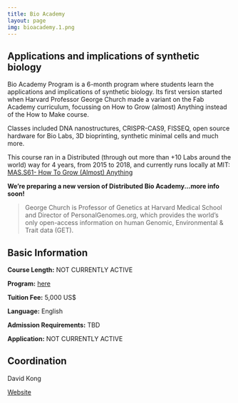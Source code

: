 ```yaml
---
title: Bio Academy
layout: page
img: bioacademy.1.png
---
```


## Applications and implications of synthetic biology

Bio Academy Program is a 6-month program where students learn the applications and implications of synthetic biology. Its first version started when Harvard Professor George Church made a variant on the Fab Academy curriculum, focussing on How to Grow (almost) Anything instead of the How to Make course.

Classes included DNA nanostructures, CRISPR-CAS9, FISSEQ, open source hardware for Bio Labs, 3D bioprinting, synthetic minimal cells and much more.

This course ran in a Distributed (through out more than +10 Labs around the world) way for 4 years, from 2015 to 2018, and currently runs locally at MIT: [MAS.S61- How To Grow (Almost) Anything](https://www.media.mit.edu/courses/htgaa/)

**We’re preparing a new version of Distributed Bio Academy...more info soon!**

> George Church is Professor of Genetics at Harvard Medical School and Director of PersonalGenomes.org, which provides the world’s only open-access information on human Genomic, Environmental & Trait data (GET). 

## Basic Information

**Course Length:** NOT CURRENTLY ACTIVE

**Program:** [here](http://bio.academany.org/classes.html)

**Tuition Fee:** 5,000 US$

**Language:** English

**Admission Requirements:**  TBD

**Application:** NOT CURRENTLY ACTIVE


## Coordination 

David Kong

[Website](http://bio.academany.org/)

